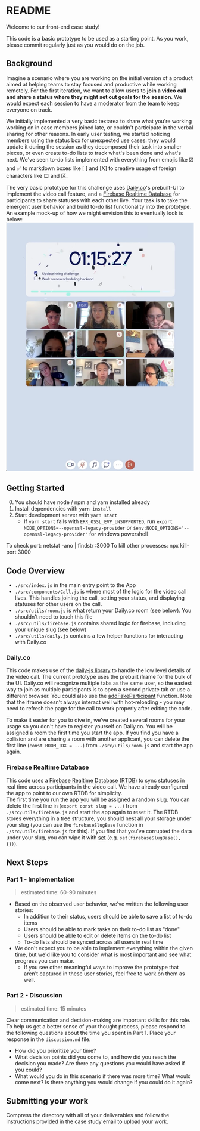 # README

Welcome to our front-end case study!

This code is a basic prototype to be used as a starting point. As you work, please commit regularly just as you would do on the job.

## Background

Imagine a scenario where you are working on the initial version of a product aimed at helping teams to stay focused and productive while working remotely. For the first iteration, we want to allow users to **join a video call and share a status where they might set out goals for the session**. We would expect each session to have a moderator from the team to keep everyone on track.

We initially implemented a very basic textarea to share what you're working working on in case members joined late, or couldn't participate in the verbal sharing for other reasons. In early user testing, we started noticing members using the status box for unexpected use cases: they would update it during the session as they decomposed their task into smaller pieces, or even create to-do lists to track what's been done and what's next. We've seen to-do lists implemented with everything from emojis like ☑️ and ✅ to markdown boxes like [ ] and [X] to creative usage of foreign characters like 口 and 区.

The very basic prototype for this challenge uses [Daily.co](https://www.daily.co/)'s prebuilt-UI to implement the video call feature, and a [Firebase Realtime Database](https://firebase.google.com/docs/database) for participants to share statuses with each other live. Your task is to take the emergent user behavior and build to-do list functionality into the prototype. An example mock-up of how we might envision this to eventually look is below:
![Mockup](mockup.png)

## Getting Started

0. You should have node / npm and yarn installed already
1. Install dependencies with `yarn install`
2. Start development server with `yarn start`
   - If `yarn start` fails with `ERR_OSSL_EVP_UNSUPPORTED`, run `export NODE_OPTIONS=--openssl-legacy-provider` or `$env:NODE_OPTIONS="--openssl-legacy-provider"` for windows powershell

To check port: netstat -ano | findstr :3000
To kill other processes: npx kill-port 3000

## Code Overview

- `./src/index.js` in the main entry point to the App
- `./src/components/Call.js` is where most of the logic for the video call lives. This handles joining the call, setting your status, and displaying statuses for other users on the call.
- `./src/utils/room.js` is what return your Daily.co room (see below). You shouldn't need to touch this file
- `./src/utils/firebase.js` contains shared logic for firebase, including your unique slug (see below)
- `./src/utils/daily.js` contains a few helper functions for interacting with Daily.co

### Daily.co

This code makes use of the [daily-js library](https://docs.daily.co/reference/daily-js) to handle the low level details of the video call. The current prototype uses the prebuilt iframe for the bulk of the UI. Daily.co will recognize multiple tabs as the same user, so the easiest way to join as multiple participants is to open a second private tab or use a different browser. You could also use the [addFakeParticipant](https://docs.daily.co/reference/daily-js/instance-methods/add-fake-participant) function. Note that the iframe doesn't always interact well with hot-reloading - you may need to refresh the page for the call to work properly after editing the code.

To make it easier for you to dive in, we've created several rooms for your usage so you don't have to register yourself on Daily.co. You will be assigned a room the first time you start the app. If you find you have a collision and are sharing a room with another applicant, you can delete the first line (`const ROOM_IDX = ...`) from `./src/utils/room.js` and start the app again.

### Firebase Realtime Database

This code uses a [Firebase Realtime Database (RTDB)](https://firebase.google.com/docs/database/web/start) to sync statuses in real time across participants in the video call. We have already configured the app to point to our own RTDB for simplicity.  
The first time you run the app you will be assigned a random slug. You can delete the first line in (`export const slug = ...`) from `./src/utils/firebase.js` and start the app again to reset it. The RTDB stores everything in a tree structure, you should nest all your storage under your slug (you can use the `firebaseSlugBase` function in `./src/utils/firebase.js` for this). If you find that you've corrupted the data under your slug, you can wipe it with [set](https://firebase.google.com/docs/database/web/read-and-write#write_data) (e.g. `set(firebaseSlugBase(), {})`).

## Next Steps

### Part 1 - Implementation

> estimated time: 60-90 minutes

- Based on the observed user behavior, we've written the following user stories:
  - In addition to their status, users should be able to save a list of to-do items
  - Users should be able to mark tasks on their to-do list as "done"
  - Users should be able to edit or delete items on the to-do list
  - To-do lists should be synced across all users in real time
- We don't expect you to be able to implement everything within the given time, but we'd like you to consider what is most important and see what progress you can make.
  - If you see other meaningful ways to improve the prototype that aren't captured in these user stories, feel free to work on them as well.

### Part 2 - Discussion

> estimated time: 15 minutes

Clear communication and decision-making are important skills for this role. To help us get a better sense of your thought process, please respond to the following questions about the time you spent in Part 1. Place your response in the `discussion.md` file.

- How did you prioritize your time?
- What decision points did you come to, and how did you reach the decision you made? Are there any questions you would have asked if you could?
- What would you do in this scenario if there was more time? What would come next? Is there anything you would change if you could do it again?

## Submitting your work

Compress the directory with all of your deliverables and follow the instructions provided in the case study email to upload your work.
